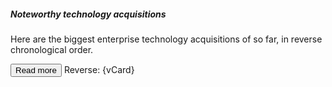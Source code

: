 <div class="flex flex-col space-y-4">
  <Card
    img={{ src: '/images/image-1.webp', alt: 'my image' }}
    reverse={vCard}
  >
    <h5
      class="mb-2 text-2xl font-bold tracking-tight text-gray-900 dark:text-white"
    >
      Noteworthy technology acquisitions
    </h5>
    <p
      class="mb-3 font-normal leading-tight text-gray-700 dark:text-gray-400"
    >
      Here are the biggest enterprise technology acquisitions of so far, in
      reverse chronological order.
    </p>
    <Button>
      Read more <ArrowRightOutline class="ms-2 h-3.5 w-3.5 text-white" />
    </Button>
  </Card>
  <Toggle bind:checked={vCard} spanClass="italic dark:text-gray-500"
    >Reverse: {vCard}</Toggle
  >
</div>